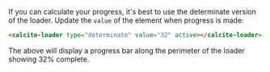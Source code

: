 If you can calculate your progress, it's best to use the determinate version of the loader. Update the `value` of the element when progress is made:

```html
<calcite-loader type="determinate" value="32" active></calcite-loader>
```

The above will display a progress bar along the perimeter of the loader showing 32% complete.
